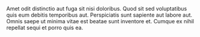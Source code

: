 Amet odit distinctio aut fuga sit nisi doloribus. Quod sit sed voluptatibus quis eum debitis temporibus aut. Perspiciatis sunt sapiente aut labore aut. Omnis saepe ut minima vitae est beatae sunt inventore et. Cumque ex nihil repellat sequi et porro quis ea.